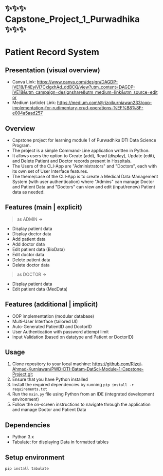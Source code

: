 # ✨✨✨ Capstone_Project_1_Purwadhika ✨✨✨

# Patient Record System


## Presentation (visual overview)
- Canva Link: https://www.canva.com/design/DAGDP-iVE18/F4EyiVI7CxlgxhAd_ddBCQ/view?utm_content=DAGDP-iVE18&utm_campaign=designshare&utm_medium=link&utm_source=editor  
- Medium (article) Link: https://medium.com/@rizqikurniawan233/oop-implementation-for-rudimentary-crud-operations-%EF%B8%8F-e004a5aad257 

## Overview
- Capstone project for learning module 1 of Purwadhika DTI Data Science Program. 
- The project is a simple Command-Line application written in Python. 
- It allows users the option to Create (add), Read (display), Update (edit), and Delete Patient and Doctor records present in Hospitals.
- The Users of the CLI-App are "Administrators" and "Doctors", each with its own set of User Interface features.
- The theme/case of the CLI-App is to create a Medical Data Management System (with user authentication) where "Admins" can manage Doctor and Patient Data and "Doctors" can view and edit (input/renew) Patient data as needed.


## Features (main | explicit)
> as ADMIN ->
- Display patient data
- Display doctor data
- Add patient data
- Add doctor data
- Edit patient data (BioData)
- Edit doctor data
- Delete patient data
- Delete doctor data
> as DOCTOR ->
- Display patient data
- Edit patient data (MedData)


## Features (additional | implicit)
- OOP implementation (modular database)
- Multi-User Interface (tailored UI)
- Auto-Generated PatientID and DoctorID
- User Authentication with password attempt limit
- Input Validation (based on datatype and Patient or DoctorID)


## Usage
1. Clone repository to your local machine: https://github.com/Rizqi-Ahmad-Kurniawan/PWD-DTI-Batam-DatSci-Module-1-Capstone-Project.git 
2. Ensure that you have Python installed
3. Install the required dependencies by running `pip install -r requirements.txt`
4. Run the `main.py` file using Python from an IDE (integrated development environment)
5. Follow the on-screen instructions to navigate through the application and manage Doctor and Patient Data


## Dependencies
- Python 3.x
- Tabulate: for displaying Data in formatted tables


## Setup environment
```
pip install tabulate
```
